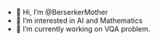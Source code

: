 - 👋 Hi, I’m @BerserkerMother
- 👀 I’m interested in AI and Mathematics
- 🌱 I’m currently working on VQA problem.


<!---
BerserkerMother/BerserkerMother is a ✨ special ✨ repository because its `README.md` (this file) appears on your GitHub profile.
You can click the Preview link to take a look at your changes.
--->
